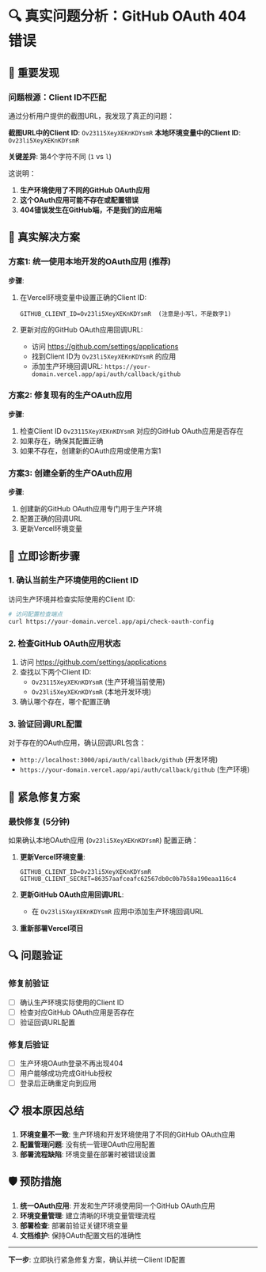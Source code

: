 # 🔍 真实问题分析：GitHub OAuth 404错误

## 🚨 重要发现

### 问题根源：Client ID不匹配

通过分析用户提供的截图URL，我发现了真正的问题：

**截图URL中的Client ID**: `Ov23115XeyXEKnKDYsmR`
**本地环境变量中的Client ID**: `Ov23li5XeyXEKnKDYsmR`

**关键差异**: 第4个字符不同 (`1` vs `l`)

这说明：
1. **生产环境使用了不同的GitHub OAuth应用**
2. **这个OAuth应用可能不存在或配置错误**
3. **404错误发生在GitHub端，不是我们的应用端**

## 🎯 真实解决方案

### 方案1: 统一使用本地开发的OAuth应用 (推荐)

**步骤**:
1. 在Vercel环境变量中设置正确的Client ID:
   ```
   GITHUB_CLIENT_ID=Ov23li5XeyXEKnKDYsmR  (注意是小写l，不是数字1)
   ```

2. 更新对应的GitHub OAuth应用回调URL:
   - 访问 https://github.com/settings/applications
   - 找到Client ID为 `Ov23li5XeyXEKnKDYsmR` 的应用
   - 添加生产环境回调URL: `https://your-domain.vercel.app/api/auth/callback/github`

### 方案2: 修复现有的生产OAuth应用

**步骤**:
1. 检查Client ID `Ov23115XeyXEKnKDYsmR` 对应的GitHub OAuth应用是否存在
2. 如果存在，确保其配置正确
3. 如果不存在，创建新的OAuth应用或使用方案1

### 方案3: 创建全新的生产OAuth应用

**步骤**:
1. 创建新的GitHub OAuth应用专门用于生产环境
2. 配置正确的回调URL
3. 更新Vercel环境变量

## 🔧 立即诊断步骤

### 1. 确认当前生产环境使用的Client ID

访问生产环境并检查实际使用的Client ID:
```bash
# 访问配置检查端点
curl https://your-domain.vercel.app/api/check-oauth-config
```

### 2. 检查GitHub OAuth应用状态

1. 访问 https://github.com/settings/applications
2. 查找以下两个Client ID:
   - `Ov23115XeyXEKnKDYsmR` (生产环境当前使用)
   - `Ov23li5XeyXEKnKDYsmR` (本地开发环境)
3. 确认哪个存在，哪个配置正确

### 3. 验证回调URL配置

对于存在的OAuth应用，确认回调URL包含：
- `http://localhost:3000/api/auth/callback/github` (开发环境)
- `https://your-domain.vercel.app/api/auth/callback/github` (生产环境)

## 🚨 紧急修复方案

### 最快修复 (5分钟)

如果确认本地OAuth应用 (`Ov23li5XeyXEKnKDYsmR`) 配置正确：

1. **更新Vercel环境变量**:
   ```
   GITHUB_CLIENT_ID=Ov23li5XeyXEKnKDYsmR
   GITHUB_CLIENT_SECRET=86357aafceafc62567db0c0b7b58a190eaa116c4
   ```

2. **更新GitHub OAuth应用回调URL**:
   - 在 `Ov23li5XeyXEKnKDYsmR` 应用中添加生产环境回调URL

3. **重新部署Vercel项目**

## 🔍 问题验证

### 修复前验证
- [ ] 确认生产环境实际使用的Client ID
- [ ] 检查对应GitHub OAuth应用是否存在
- [ ] 验证回调URL配置

### 修复后验证
- [ ] 生产环境OAuth登录不再出现404
- [ ] 用户能够成功完成GitHub授权
- [ ] 登录后正确重定向到应用

## 📋 根本原因总结

1. **环境变量不一致**: 生产环境和开发环境使用了不同的GitHub OAuth应用
2. **配置管理问题**: 没有统一管理OAuth应用配置
3. **部署流程缺陷**: 环境变量在部署时被错误设置

## 🛡️ 预防措施

1. **统一OAuth应用**: 开发和生产环境使用同一个GitHub OAuth应用
2. **环境变量管理**: 建立清晰的环境变量管理流程
3. **部署检查**: 部署前验证关键环境变量
4. **文档维护**: 保持OAuth配置文档的准确性

---

**下一步**: 立即执行紧急修复方案，确认并统一Client ID配置
